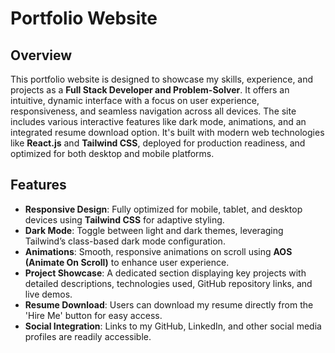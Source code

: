 # Portfolio Website

## Overview
This portfolio website is designed to showcase my skills, experience, and projects as a **Full Stack Developer and Problem-Solver**. It offers an intuitive, dynamic interface with a focus on user experience, responsiveness, and seamless navigation across all devices. The site includes various interactive features like dark mode, animations, and an integrated resume download option. It's built with modern web technologies like **React.js** and **Tailwind CSS**, deployed for production readiness, and optimized for both desktop and mobile platforms.

## Features

- **Responsive Design**: Fully optimized for mobile, tablet, and desktop devices using **Tailwind CSS** for adaptive styling.
- **Dark Mode**: Toggle between light and dark themes, leveraging Tailwind’s class-based dark mode configuration.
- **Animations**: Smooth, responsive animations on scroll using **AOS (Animate On Scroll)** to enhance user experience.
- **Project Showcase**: A dedicated section displaying key projects with detailed descriptions, technologies used, GitHub repository links, and live demos.
- **Resume Download**: Users can download my resume directly from the 'Hire Me' button for easy access.
- **Social Integration**: Links to my GitHub, LinkedIn, and other social media profiles are readily accessible.

<!-- hii -->